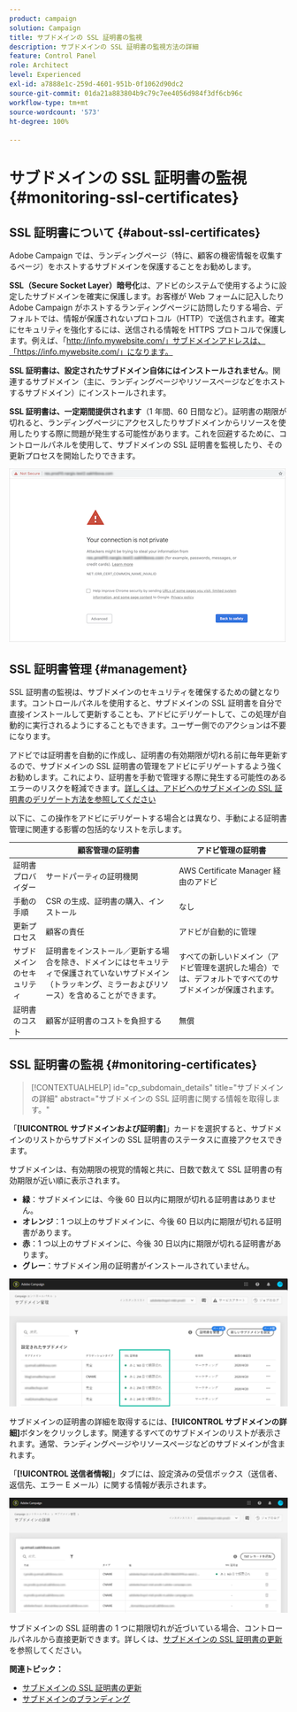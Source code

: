 ```yaml
---
product: campaign
solution: Campaign
title: サブドメインの SSL 証明書の監視
description: サブドメインの SSL 証明書の監視方法の詳細
feature: Control Panel
role: Architect
level: Experienced
exl-id: a7888e1c-259d-4601-951b-0f1062d90dc2
source-git-commit: 01da21a883804b9c79c7ee4056d984f3df6cb96c
workflow-type: tm+mt
source-wordcount: '573'
ht-degree: 100%

---
```


# サブドメインの SSL 証明書の監視 {#monitoring-ssl-certificates}

## SSL 証明書について {#about-ssl-certificates}

Adobe Campaign では、ランディングページ（特に、顧客の機密情報を収集するページ）をホストするサブドメインを保護することをお勧めします。

**SSL（Secure Socket Layer）暗号化**&#x200B;は、アドビのシステムで使用するように設定したサブドメインを確実に保護します。お客様が Web フォームに記入したり Adobe Campaign がホストするランディングページに訪問したりする場合、デフォルトでは、情報が保護されないプロトコル（HTTP）で送信されます。確実にセキュリティを強化するには、送信される情報を HTTPS プロトコルで保護します。例えば、「http://info.mywebsite.com/」サブドメインアドレスは、「https://info.mywebsite.com/」になります。

**SSL 証明書は、設定されたサブドメイン自体にはインストールされません**。関連するサブドメイン（主に、ランディングページやリソースページなどをホストするサブドメイン）にインストールされます。

**SSL 証明書は、一定期間提供されます**（1 年間、60 日間など）。証明書の期限が切れると、ランディングページにアクセスしたりサブドメインからリソースを使用したりする際に問題が発生する可能性があります。これを回避するために、コントロールパネルを使用して、サブドメインの SSL 証明書を監視したり、その更新プロセスを開始したりできます。

![](assets/no_certificate.png)

## SSL 証明書管理 {#management}

SSL 証明書の監視は、サブドメインのセキュリティを確保するための鍵となります。コントロールパネルを使用すると、サブドメインの SSL 証明書を自分で直接インストールして更新することも、アドビにデリゲートして、この処理が自動的に実行されるようにすることもできます。ユーザー側でのアクションは不要になります。

アドビでは証明書を自動的に作成し、証明書の有効期限が切れる前に毎年更新するので、サブドメインの SSL 証明書の管理をアドビにデリゲートするよう強くお勧めします。これにより、証明書を手動で管理する際に発生する可能性のあるエラーのリスクを軽減できます。[詳しくは、アドビへのサブドメインの SSL 証明書のデリゲート方法を参照してください](delegate-ssl.md)

以下に、この操作をアドビにデリゲートする場合とは異なり、手動による証明書管理に関連する影響の包括的なリストを示します。

|       | 顧客管理の証明書 | アドビ管理の証明書 |
|  ---  |  ---  |  ---  |
| 証明書プロバイダー | サードパーティの証明機関 | AWS Certificate Manager 経由のアドビ |
| 手動の手順 | CSR の生成、証明書の購入、インストール | なし |
| 更新プロセス | 顧客の責任 | アドビが自動的に管理 |
| サブドメインのセキュリティ | 証明書をインストール／更新する場合を除き、ドメインにはセキュリティで保護されていないサブドメイン （トラッキング、ミラーおよびリソース）を含めることができます。 | すべての新しいドメイン（アドビ管理を選択した場合）では、デフォルトですべてのサブドメインが保護されます。 |
| 証明書のコスト | 顧客が証明書のコストを負担する | 無償 |

## SSL 証明書の監視 {#monitoring-certificates}

>[!CONTEXTUALHELP]
>id="cp_subdomain_details"
>title="サブドメインの詳細"
>abstract="サブドメインの SSL 証明書に関する情報を取得します。"

「**[!UICONTROL サブドメインおよび証明書]**」カードを選択すると、サブドメインのリストからサブドメインの SSL 証明書のステータスに直接アクセスできます。

サブドメインは、有効期限の視覚的情報と共に、日数で数えて SSL 証明書の有効期限が近い順に表示されます。

* **緑**：サブドメインには、今後 60 日以内に期限が切れる証明書はありません。
* **オレンジ**：1 つ以上のサブドメインに、今後 60 日以内に期限が切れる証明書があります。
* **赤**：1 つ以上のサブドメインに、今後 30 日以内に期限が切れる証明書があります。
* **グレー**：サブドメイン用の証明書がインストールされていません。

![](assets/subdomains_list.png)

サブドメインの証明書の詳細を取得するには、**[!UICONTROL サブドメインの詳細]**&#x200B;ボタンをクリックします。関連するすべてのサブドメインのリストが表示されます。通常、ランディングページやリソースページなどのサブドメインが含まれます。

「**[!UICONTROL 送信者情報]**」タブには、設定済みの受信ボックス（送信者、返信先、エラー E メール）に関する情報が表示されます。

![](assets/subdomain_details.png)

サブドメインの SSL 証明書の 1 つに期限切れが近づいている場合、コントロールパネルから直接更新できます。詳しくは、[サブドメインの SSL 証明書の更新](../../subdomains-certificates/using/renewing-subdomain-certificate.md)を参照してください。

**関連トピック：**

* [サブドメインの SSL 証明書の更新](../../subdomains-certificates/using/renewing-subdomain-certificate.md)
* [サブドメインのブランディング](../../subdomains-certificates/using/subdomains-branding.md)
